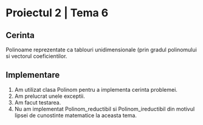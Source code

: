 # Proiectul 2 | Tema 6
## Cerinta
Polinoame reprezentate ca tablouri unidimensionale (prin gradul polinomului si
vectorul coeficientilor. 

## Implementare
1. Am utilizat clasa Polinom pentru a implementa cerinta problemei.
2. Am prelucrat unele exceptii.
3. Am facut testarea.
4. Nu am implementat Polinom_reductibil si Polinom_ireductibil din motivul 
lipsei de cunostinte matematice la aceasta tema.
